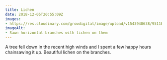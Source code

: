 ```yaml
---
title: Lichen
date: 2018-12-05T20:55:09Z
images: 
- https://res.cloudinary.com/growdigital/image/upload/v1543948638/9511E690-C759-439F-8F9F-6781550DDEA5.jpg
imageAlt: 
- Sawn horizontal branches with lichen on them
---
```


A tree fell down in the recent high winds and I spent a few happy hours chainsawing it up. Beautiful lichen on the branches.
